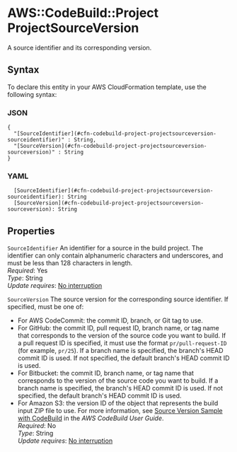# AWS::CodeBuild::Project ProjectSourceVersion<a name="aws-properties-codebuild-project-projectsourceversion"></a>

 A source identifier and its corresponding version\. 

## Syntax<a name="aws-properties-codebuild-project-projectsourceversion-syntax"></a>

To declare this entity in your AWS CloudFormation template, use the following syntax:

### JSON<a name="aws-properties-codebuild-project-projectsourceversion-syntax.json"></a>

```
{
  "[SourceIdentifier](#cfn-codebuild-project-projectsourceversion-sourceidentifier)" : String,
  "[SourceVersion](#cfn-codebuild-project-projectsourceversion-sourceversion)" : String
}
```

### YAML<a name="aws-properties-codebuild-project-projectsourceversion-syntax.yaml"></a>

```
  [SourceIdentifier](#cfn-codebuild-project-projectsourceversion-sourceidentifier): String
  [SourceVersion](#cfn-codebuild-project-projectsourceversion-sourceversion): String
```

## Properties<a name="aws-properties-codebuild-project-projectsourceversion-properties"></a>

`SourceIdentifier`  <a name="cfn-codebuild-project-projectsourceversion-sourceidentifier"></a>
An identifier for a source in the build project\. The identifier can only contain alphanumeric characters and underscores, and must be less than 128 characters in length\.   
*Required*: Yes  
*Type*: String  
*Update requires*: [No interruption](https://docs.aws.amazon.com/AWSCloudFormation/latest/UserGuide/using-cfn-updating-stacks-update-behaviors.html#update-no-interrupt)

`SourceVersion`  <a name="cfn-codebuild-project-projectsourceversion-sourceversion"></a>
The source version for the corresponding source identifier\. If specified, must be one of:  
+ For AWS CodeCommit: the commit ID, branch, or Git tag to use\.
+ For GitHub: the commit ID, pull request ID, branch name, or tag name that corresponds to the version of the source code you want to build\. If a pull request ID is specified, it must use the format `pr/pull-request-ID` \(for example, `pr/25`\)\. If a branch name is specified, the branch's HEAD commit ID is used\. If not specified, the default branch's HEAD commit ID is used\.
+ For Bitbucket: the commit ID, branch name, or tag name that corresponds to the version of the source code you want to build\. If a branch name is specified, the branch's HEAD commit ID is used\. If not specified, the default branch's HEAD commit ID is used\.
+ For Amazon S3: the version ID of the object that represents the build input ZIP file to use\.
 For more information, see [Source Version Sample with CodeBuild](https://docs.aws.amazon.com/codebuild/latest/userguide/sample-source-version.html) in the *AWS CodeBuild User Guide*\.   
*Required*: No  
*Type*: String  
*Update requires*: [No interruption](https://docs.aws.amazon.com/AWSCloudFormation/latest/UserGuide/using-cfn-updating-stacks-update-behaviors.html#update-no-interrupt)